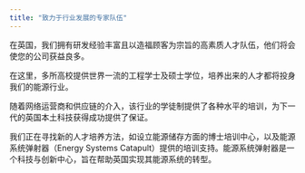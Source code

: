```yaml
---
title: "致力于行业发展的专家队伍"
---
```


在英国，我们拥有研发经验丰富且以造福顾客为宗旨的高素质人才队伍，他们将会使您的公司获益良多。

在这里，多所高校提供世界一流的工程学士及硕士学位，培养出来的人才都将投身我们的能源行业。

随着网络运营商和供应链的介入，该行业的学徒制提供了各种水平的培训，为下一代的英国本土科技获得成功提供了保证。

我们正在寻找新的人才培养方法，如设立能源储存方面的博士培训中心，以及能源系统弹射器（Energy Systems Catapult）提供的培训支持。能源系统弹射器是一个科技与创新中心，旨在帮助英国实现其能源系统的转型。


